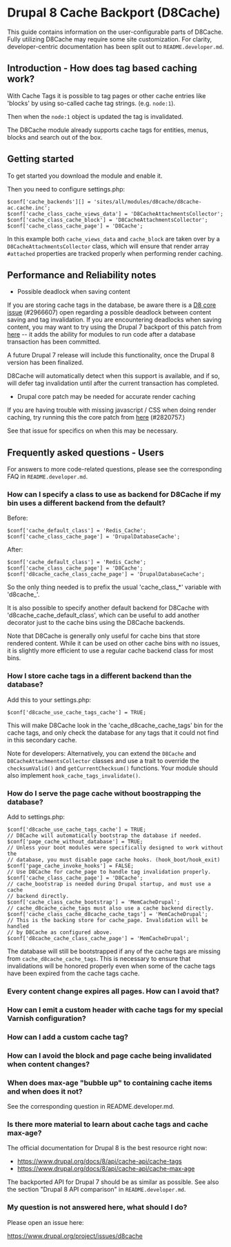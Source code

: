 # Drupal 8 Cache Backport (D8Cache)

This guide contains information on the user-configurable parts of D8Cache.
Fully utilizing D8Cache may require some site customization. For clarity,
developer-centric documentation has been split out to `README.developer.md`.

Introduction - How does tag based caching work?
-----------------------------------------------

With Cache Tags it is possible to tag pages or other cache entries like 'blocks'
by using so-called cache tag strings. (e.g. `node:1`).

Then when the `node:1` object is updated the tag is invalidated.

The D8Cache module already supports cache tags for entities, menus, blocks and
search out of the box.

Getting started
---------------

To get started you download the module and enable it.

Then you need to configure settings.php:

```
$conf['cache_backends'][] = 'sites/all/modules/d8cache/d8cache-ac.cache.inc';
$conf['cache_class_cache_views_data'] = 'D8CacheAttachmentsCollector';
$conf['cache_class_cache_block'] = 'D8CacheAttachmentsCollector';
$conf['cache_class_cache_page'] = 'D8Cache';
```

In this example both `cache_views_data` and `cache_block` are taken over by a
`D8CacheAttachmentsCollector` class, which will ensure that render array
`#attached` properties are tracked properly when performing render caching.

Performance and Reliability notes
---------------------------------

- Possible deadlock when saving content

If you are storing cache tags in the database, be aware there is a
[D8 core issue](https://www.drupal.org/project/drupal/issues/2966607)
(#2966607) open regarding a possible deadlock between content saving and tag
invalidation. If you are encountering deadlocks when saving content, you may
want to try using the Drupal 7 backport of this patch from
[here](https://www.drupal.org/project/drupal/issues/3004437) -- it adds the
ability for modules to run code after a database transaction has been committed.

A future Drupal 7 release will include this functionality, once the Drupal 8
version has been finalized.

D8Cache will automatically detect when this support is available, and if so,
will defer tag invalidation until after the current transaction has completed.

- Drupal core patch may be needed for accurate render caching

If you are having trouble with missing javascript / CSS when doing render
caching, try running this the core patch from
[here](https://www.drupal.org/project/drupal/issues/2820757) (#2820757.)

See that issue for specifics on when this may be necessary.

Frequently asked questions - Users
----------------------------------
For answers to more code-related questions, please see the corresponding FAQ in `README.developer.md`.

### How can I specify a class to use as backend for D8Cache if my bin uses a different backend from the default?

Before:

```
$conf['cache_default_class'] = 'Redis_Cache';
$conf['cache_class_cache_page'] = 'DrupalDatabaseCache';
```

After:

```
$conf['cache_default_class'] = 'Redis_Cache';
$conf['cache_class_cache_page'] = 'D8Cache';
$conf['d8cache_cache_class_cache_page'] = 'DrupalDatabaseCache';
```

So the only thing needed is to prefix the usual 'cache_class_*' variable with
'd8cache_'.

It is also possible to specify another default backend for D8Cache with
'd8cache_cache_default_class', which can be useful to add another decorator just
to the cache bins using the D8Cache backends.

Note that D8Cache is generally only useful for cache bins that store rendered
content. While it can be used on other cache bins with no issues, it is
slightly more efficient to use a regular cache backend class for most bins.

### How I store cache tags in a different backend than the database?

Add this to your settings.php:
```
$conf['d8cache_use_cache_tags_cache'] = TRUE;
```

This will make D8Cache look in the 'cache_d8cache_cache_tags' bin for the cache
tags, and only check the database for any tags that it could not find in this
secondary cache.

Note for developers:
Alternatively, you can extend the `D8Cache` and `D8CacheAttachmentsCollector`
classes and use a trait to override the `checksumValid()` and `getCurrentChecksum()`
functions. Your module should also implement `hook_cache_tags_invalidate()`.

### How do I serve the page cache without boostrapping the database?

Add to settings.php:
```
$conf['d8cache_use_cache_tags_cache'] = TRUE;
// D8Cache will automatically bootstrap the database if needed.
$conf['page_cache_without_database'] = TRUE;
// Unless your boot modules were specifically designed to work without the
// database, you must disable page cache hooks. (hook_boot/hook_exit)
$conf['page_cache_invoke_hooks'] = FALSE;
// Use D8Cache for cache_page to handle tag invalidation properly.
$conf['cache_class_cache_page'] = 'D8Cache';
// cache_bootstrap is needed during Drupal startup, and must use a cache
// backend directly.
$conf['cache_class_cache_bootstrap'] = 'MemCacheDrupal';
// cache_d8cache_cache_tags must also use a cache backend directly.
$conf['cache_class_cache_d8cache_cache_tags'] = 'MemCacheDrupal';
// This is the backing store for cache_page. Invalidation will be handled
// by D8Cache as configured above.
$conf['d8cache_cache_class_cache_page'] = 'MemCacheDrupal';
```
The database will still be bootstrapped if any of the cache tags are missing
from `cache_d8cache_cache_tags`. This is necessary to ensure that invalidations
will be honored properly even when some of the cache tags have been expired from
the cache tags cache.

### Every content change expires all pages. How can I avoid that?
### How can I emit a custom header with cache tags for my special Varnish configuration?
### How can I add a custom cache tag?
### How can I avoid the block and page cache being invalidated when content changes?
### When does max-age "bubble up" to containing cache items and when does it not?

See the corresponding question in README.developer.md.

### Is there more material to learn about cache tags and cache max-age?

The official documentation for Drupal 8 is the best resource right now:

* https://www.drupal.org/docs/8/api/cache-api/cache-tags
* https://www.drupal.org/docs/8/api/cache-api/cache-max-age

The backported API for Drupal 7 should be as similar as possible. See also
the section "Drupal 8 API comparison" in `README.developer.md`.

### My question is not answered here, what should I do?

Please open an issue here:

  https://www.drupal.org/project/issues/d8cache
